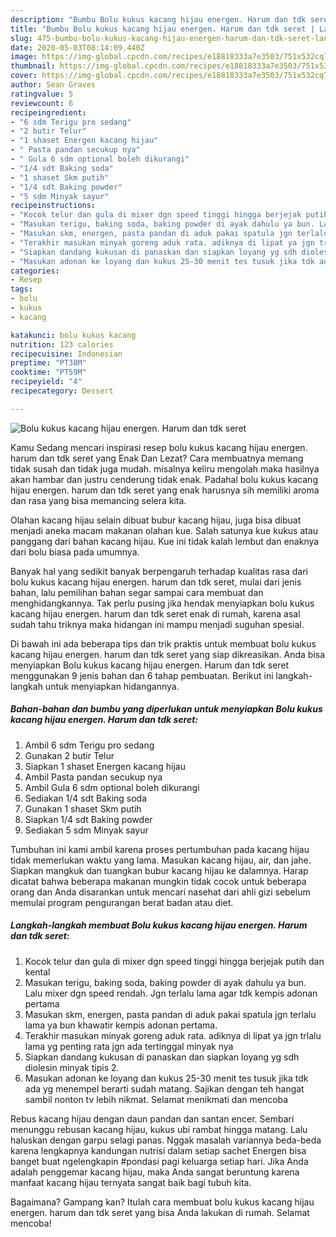 ```yaml
---
description: "Bumbu Bolu kukus kacang hijau energen. Harum dan tdk seret | Langkah Membuat Bolu kukus kacang hijau energen. Harum dan tdk seret Yang Paling Enak"
title: "Bumbu Bolu kukus kacang hijau energen. Harum dan tdk seret | Langkah Membuat Bolu kukus kacang hijau energen. Harum dan tdk seret Yang Paling Enak"
slug: 475-bumbu-bolu-kukus-kacang-hijau-energen-harum-dan-tdk-seret-langkah-membuat-bolu-kukus-kacang-hijau-energen-harum-dan-tdk-seret-yang-paling-enak
date: 2020-05-03T08:14:09.440Z
image: https://img-global.cpcdn.com/recipes/e18818333a7e3503/751x532cq70/bolu-kukus-kacang-hijau-energen-harum-dan-tdk-seret-foto-resep-utama.jpg
thumbnail: https://img-global.cpcdn.com/recipes/e18818333a7e3503/751x532cq70/bolu-kukus-kacang-hijau-energen-harum-dan-tdk-seret-foto-resep-utama.jpg
cover: https://img-global.cpcdn.com/recipes/e18818333a7e3503/751x532cq70/bolu-kukus-kacang-hijau-energen-harum-dan-tdk-seret-foto-resep-utama.jpg
author: Sean Graves
ratingvalue: 5
reviewcount: 6
recipeingredient:
- "6 sdm Terigu pro sedang"
- "2 butir Telur"
- "1 shaset Energen kacang hijau"
- " Pasta pandan secukup nya"
- " Gula 6 sdm optional boleh dikurangi"
- "1/4 sdt Baking soda"
- "1 shaset Skm putih"
- "1/4 sdt Baking powder"
- "5 sdm Minyak sayur"
recipeinstructions:
- "Kocok telur dan gula di mixer dgn speed tinggi hingga berjejak putih dan kental"
- "Masukan terigu, baking soda, baking powder di ayak dahulu ya bun. Lalu mixer dgn speed rendah. Jgn terlalu lama agar tdk kempis adonan pertama"
- "Masukan skm, energen, pasta pandan di aduk pakai spatula jgn terlalu lama ya bun khawatir kempis adonan pertama."
- "Terakhir masukan minyak goreng aduk rata. adiknya di lipat ya jgn trlalu lama yg penting rata jgn ada tertinggal minyak nya"
- "Siapkan dandang kukusan di panaskan dan siapkan loyang yg sdh diolesin minyak tipis 2."
- "Masukan adonan ke loyang dan kukus 25-30 menit tes tusuk jika tdk ada yg menempel berarti sudah matang. Sajikan dengan teh hangat sambil nonton tv lebih nikmat. Selamat menikmati dan mencoba"
categories:
- Resep
tags:
- bolu
- kukus
- kacang

katakunci: bolu kukus kacang 
nutrition: 123 calories
recipecuisine: Indonesian
preptime: "PT38M"
cooktime: "PT59M"
recipeyield: "4"
recipecategory: Dessert

---
```



![Bolu kukus kacang hijau energen. Harum dan tdk seret](https://img-global.cpcdn.com/recipes/e18818333a7e3503/751x532cq70/bolu-kukus-kacang-hijau-energen-harum-dan-tdk-seret-foto-resep-utama.jpg)

Kamu Sedang mencari inspirasi resep bolu kukus kacang hijau energen. harum dan tdk seret yang Enak Dan Lezat? Cara membuatnya memang tidak susah dan tidak juga mudah. misalnya keliru mengolah maka hasilnya akan hambar dan justru cenderung tidak enak. Padahal bolu kukus kacang hijau energen. harum dan tdk seret yang enak harusnya sih memiliki aroma dan rasa yang bisa memancing selera kita.

Olahan kacang hijau selain dibuat bubur kacang hijau, juga bisa dibuat menjadi aneka macam makanan olahan kue. Salah satunya kue kukus atau panggang dari bahan kacang hijau. Kue ini tidak kalah lembut dan enaknya dari bolu biasa pada umumnya.

Banyak hal yang sedikit banyak berpengaruh terhadap kualitas rasa dari bolu kukus kacang hijau energen. harum dan tdk seret, mulai dari jenis bahan, lalu pemilihan bahan segar sampai cara membuat dan menghidangkannya. Tak perlu pusing jika hendak menyiapkan bolu kukus kacang hijau energen. harum dan tdk seret enak di rumah, karena asal sudah tahu triknya maka hidangan ini mampu menjadi suguhan spesial.


Di bawah ini ada beberapa tips dan trik praktis untuk membuat bolu kukus kacang hijau energen. harum dan tdk seret yang siap dikreasikan. Anda bisa menyiapkan Bolu kukus kacang hijau energen. Harum dan tdk seret menggunakan 9 jenis bahan dan 6 tahap pembuatan. Berikut ini langkah-langkah untuk menyiapkan hidangannya.

<!--inarticleads1-->

##### Bahan-bahan dan bumbu yang diperlukan untuk menyiapkan Bolu kukus kacang hijau energen. Harum dan tdk seret:

1. Ambil 6 sdm Terigu pro sedang
1. Gunakan 2 butir Telur
1. Siapkan 1 shaset Energen kacang hijau
1. Ambil  Pasta pandan secukup nya
1. Ambil  Gula 6 sdm optional boleh dikurangi
1. Sediakan 1/4 sdt Baking soda
1. Gunakan 1 shaset Skm putih
1. Siapkan 1/4 sdt Baking powder
1. Sediakan 5 sdm Minyak sayur


Tumbuhan ini kami ambil karena proses pertumbuhan pada kacang hijau tidak memerlukan waktu yang lama. Masukan kacang hijau, air, dan jahe. Siapkan mangkuk dan tuangkan bubur kacang hijau ke dalamnya. Harap dicatat bahwa beberapa makanan mungkin tidak cocok untuk beberapa orang dan Anda disarankan untuk mencari nasehat dari ahli gizi sebelum memulai program pengurangan berat badan atau diet. 

<!--inarticleads2-->

##### Langkah-langkah membuat Bolu kukus kacang hijau energen. Harum dan tdk seret:

1. Kocok telur dan gula di mixer dgn speed tinggi hingga berjejak putih dan kental
1. Masukan terigu, baking soda, baking powder di ayak dahulu ya bun. Lalu mixer dgn speed rendah. Jgn terlalu lama agar tdk kempis adonan pertama
1. Masukan skm, energen, pasta pandan di aduk pakai spatula jgn terlalu lama ya bun khawatir kempis adonan pertama.
1. Terakhir masukan minyak goreng aduk rata. adiknya di lipat ya jgn trlalu lama yg penting rata jgn ada tertinggal minyak nya
1. Siapkan dandang kukusan di panaskan dan siapkan loyang yg sdh diolesin minyak tipis 2.
1. Masukan adonan ke loyang dan kukus 25-30 menit tes tusuk jika tdk ada yg menempel berarti sudah matang. Sajikan dengan teh hangat sambil nonton tv lebih nikmat. Selamat menikmati dan mencoba


Rebus kacang hijau dengan daun pandan dan santan encer. Sembari menunggu rebusan kacang hijau, kukus ubi rambat hingga matang. Lalu haluskan dengan garpu selagi panas. Nggak masalah variannya beda-beda karena lengkapnya kandungan nutrisi dalam setiap sachet Energen bisa banget buat ngelengkapin #pondasi pagi keluarga setiap hari. Jika Anda adalah penggemar kacang hijau, maka Anda sangat beruntung karena manfaat kacang hijau ternyata sangat baik bagi tubuh kita. 

Bagaimana? Gampang kan? Itulah cara membuat bolu kukus kacang hijau energen. harum dan tdk seret yang bisa Anda lakukan di rumah. Selamat mencoba!
